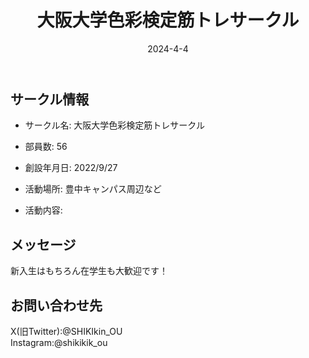 ﻿---
title: '大阪大学色彩検定筋トレサークル'
excerpt: ''
date: '2024-4-4'
iconImage: '/assets/017/icon.png'
coverImage: '/assets/017/cover.jpg'
ogImage:
  url: '/assets/017/icon.png'
tags:
  - 'サークル'
  - '活動中'
---

## サークル情報
- サークル名: 大阪大学色彩検定筋トレサークル
- 部員数: 56
- 創設年月日: 2022/9/27
- 活動場所: 豊中キャンパス周辺など

- 活動内容:

## メッセージ
新入生はもちろん在学生も大歓迎です！

## お問い合わせ先
X(旧Twitter):@SHIKIkin_OU  
Instagram:@shikikik_ou  


